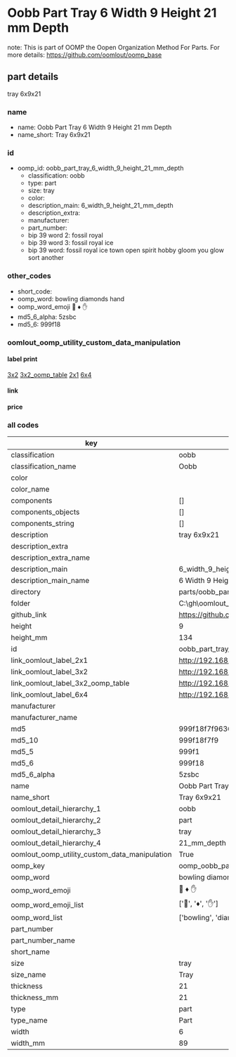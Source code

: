 # Oobb Part Tray 6 Width 9 Height 21 mm Depth  

note: This is part of OOMP the Oopen Organization Method For Parts. For more details: https://github.com/oomlout/oomp_base

##  part details
  



tray 6x9x21



### name
* name: Oobb Part Tray 6 Width 9 Height 21 mm Depth
* name_short: Tray 6x9x21 
### id
* oomp_id: oobb_part_tray_6_width_9_height_21_mm_depth
  * classification: oobb
  * type: part
  * size: tray
  * color: 
  * description_main: 6_width_9_height_21_mm_depth
  * description_extra: 
  * manufacturer: 
  * part_number: 
  * bip 39 word 2: fossil royal
  * bip 39 word 3: fossil royal ice
  * bip 39 word: fossil royal ice town open spirit hobby gloom you glow sort another

### other_codes
* short_code: 
* oomp_word: bowling diamonds hand
* oomp_word_emoji :bowling: :diamonds: :hand:
* md5_6_alpha: 5zsbc
* md5_6: 999f18






### oomlout_oomp_utility_custom_data_manipulation
#### label print
[3x2](http://192.168.1.245:1112/?label=oomp%205zsbc)
[3x2_oomp_table](http://192.168.1.108:1112/?label=oomp%205zsbc)
[2x1](http://192.168.1.242:1112/?label=oomp%205zsbc)
[6x4](http://192.168.1.55:1112/?label=oomp%205zsbc)    

#### link

                              

#### price







### all codes 
| key | value |  
| --- | --- |  
| classification | oobb |  
| classification_name | Oobb |  
| color |  |  
| color_name |  |  
| components | [] |  
| components_objects | [] |  
| components_string | [] |  
| description | tray 6x9x21 |  
| description_extra |  |  
| description_extra_name |  |  
| description_main | 6_width_9_height_21_mm_depth |  
| description_main_name | 6 Width 9 Height 21 mm Depth |  
| directory | parts/oobb_part_tray_6_width_9_height_21_mm_depth |  
| folder | C:\gh\oomlout_oobb_version_4_generated_parts\parts\oobb_part_tray_6_width_9_height_21_mm_depth |  
| github_link | https://github.com/oomlout/oomlout_oomp_part_src/tree/main/parts/oobb_part_tray_6_width_9_height_21_mm_depth |  
| height | 9 |  
| height_mm | 134 |  
| id | oobb_part_tray_6_width_9_height_21_mm_depth |  
| link_oomlout_label_2x1 | http://192.168.1.242:1112/?label=oomp%205zsbc |  
| link_oomlout_label_3x2 | http://192.168.1.245:1112/?label=oomp%205zsbc |  
| link_oomlout_label_3x2_oomp_table | http://192.168.1.108:1112/?label=oomp%205zsbc |  
| link_oomlout_label_6x4 | http://192.168.1.55:1112/?label=oomp%205zsbc |  
| manufacturer |  |  
| manufacturer_name |  |  
| md5 | 999f18f7f9636d8b484d9e64e06f2adf |  
| md5_10 | 999f18f7f9 |  
| md5_5 | 999f1 |  
| md5_6 | 999f18 |  
| md5_6_alpha | 5zsbc |  
| name | Oobb Part Tray 6 Width 9 Height 21 mm Depth |  
| name_short | Tray 6x9x21  |  
| oomlout_detail_hierarchy_1 | oobb |  
| oomlout_detail_hierarchy_2 | part |  
| oomlout_detail_hierarchy_3 | tray |  
| oomlout_detail_hierarchy_4 | 21_mm_depth |  
| oomlout_oomp_utility_custom_data_manipulation | True |  
| oomp_key | oomp_oobb_part_tray_6_width_9_height_21_mm_depth |  
| oomp_word | bowling diamonds hand |  
| oomp_word_emoji | :bowling: :diamonds: :hand: |  
| oomp_word_emoji_list | [':bowling:', ':diamonds:', ':hand:'] |  
| oomp_word_list | ['bowling', 'diamonds', 'hand'] |  
| part_number |  |  
| part_number_name |  |  
| short_name |  |  
| size | tray |  
| size_name | Tray |  
| thickness | 21 |  
| thickness_mm | 21 |  
| type | part |  
| type_name | Part |  
| width | 6 |  
| width_mm | 89 |  
